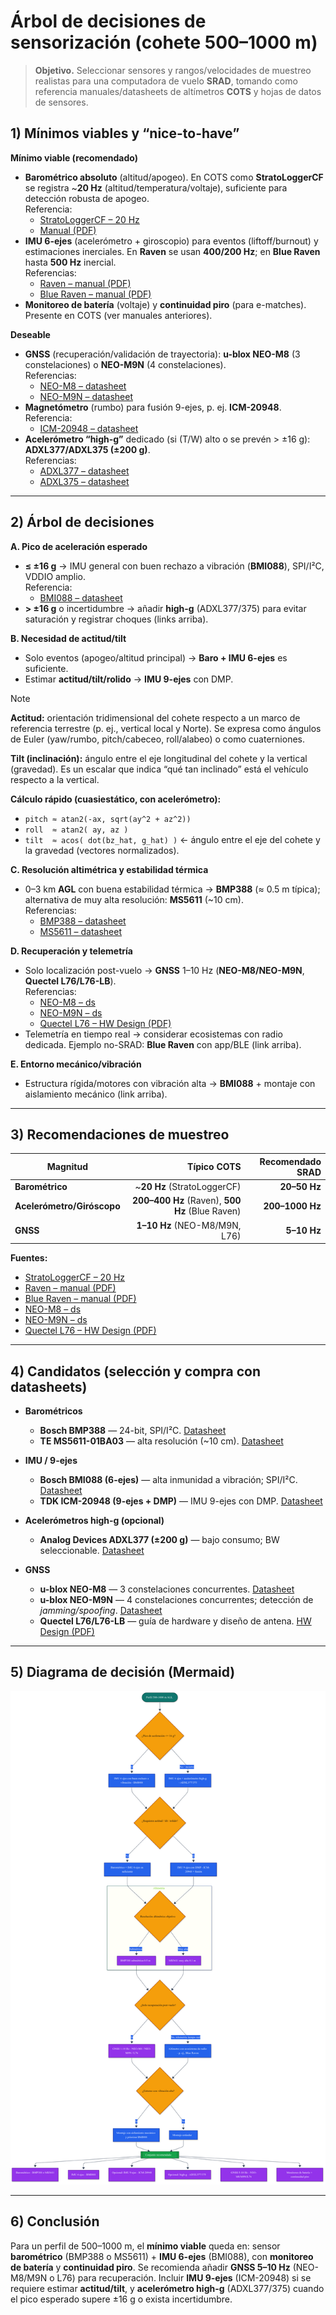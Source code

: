 # Árbol de decisiones de sensorización (cohete 500–1000 m)

> **Objetivo.** Seleccionar sensores y rangos/velocidades de muestreo realistas para una computadora de vuelo **SRAD**, tomando como referencia manuales/datasheets de altímetros **COTS** y hojas de datos de sensores.

## 1) Mínimos viables y “nice-to-have”

**Mínimo viable (recomendado)**
- **Barométrico absoluto** (altitud/apogeo). En COTS como **StratoLoggerCF** se registra ~**20 Hz** (altitud/temperatura/voltaje), suficiente para detección robusta de apogeo.  
  Referencia:
    - [StratoLoggerCF – 20 Hz](http://www.perfectflite.com/SLCF.html)
    - [Manual (PDF)](http://www.perfectflite.com/Downloads/StratoLoggerCF%20manual.pdf)
- **IMU 6-ejes** (acelerómetro + giroscopio) para eventos (liftoff/burnout) y estimaciones inerciales. En **Raven** se usan **400/200 Hz**; en **Blue Raven** hasta **500 Hz** inercial.  
  Referencias: 
  - [Raven – manual (PDF)](https://www.featherweightaltimeters.com/uploads/1/0/9/5/109510427/raven_users_manual_2014may20.pdf)
  - [Blue Raven – manual (PDF)](https://www.apogeerockets.com/downloads/PDFs/09170-blue_raven_users_manual_september_15.pdf)
- **Monitoreo de batería** (voltaje) y **continuidad piro** (para e-matches). Presente en COTS (ver manuales anteriores).

**Deseable**
- **GNSS** (recuperación/validación de trayectoria): **u-blox NEO-M8** (3 constelaciones) o **NEO-M9N** (4 constelaciones).  
  Referencias: 
  - [NEO-M8 – datasheet](https://content.u-blox.com/sites/default/files/NEO-M8-FW3_DataSheet_UBX-15031086.pdf)
  - [NEO-M9N – datasheet](https://content.u-blox.com/sites/default/files/NEO-M9N-00B_DataSheet_UBX-19014285.pdf)
- **Magnetómetro** (rumbo) para fusión 9-ejes, p. ej. **ICM-20948**.  
  Referencia: 
  - [ICM-20948 – datasheet](https://invensense.tdk.com/wp-content/uploads/2016/06/DS-000189-ICM-20948-v1.3.pdf)
- **Acelerómetro “high-g”** dedicado (si \(T/W\) alto o se prevén > ±16 g): **ADXL377/ADXL375 (±200 g)**.  
  Referencias:
  - [ADXL377 – datasheet](https://www.analog.com/media/en/technical-documentation/data-sheets/ADXL377.pdf)
  - [ADXL375 – datasheet](https://www.analog.com/media/en/technical-documentation/data-sheets/ADXL375.pdf)

---

## 2) Árbol de decisiones

**A. Pico de aceleración esperado**
- **≤ ±16 g** → IMU general con buen rechazo a vibración (**BMI088**), SPI/I²C, VDDIO amplio.  
  Referencia: 
  - [BMI088 – datasheet](https://www.bosch-sensortec.com/media/boschsensortec/downloads/datasheets/bst-bmi088-ds001.pdf)
- **> ±16 g** o incertidumbre → añadir **high-g** (ADXL377/375) para evitar saturación y registrar choques (links arriba).

**B. Necesidad de actitud/tilt**
- Solo eventos (apogeo/altitud principal) → **Baro + IMU 6-ejes** es suficiente.  
- Estimar **actitud/tilt/rolido** → **IMU 9-ejes** con DMP.

> [!NOTE]
> **Actitud:** orientación tridimensional del cohete respecto a un marco de referencia terrestre (p. ej., vertical local y Norte). Se expresa como ángulos de Euler (yaw/rumbo, pitch/cabeceo, roll/alabeo) o como cuaterniones.
>
> **Tilt (inclinación):** ángulo entre el eje longitudinal del cohete y la vertical (gravedad). Es un escalar que indica “qué tan inclinado” está el vehículo respecto a la vertical.
>
> **Cálculo rápido (cuasiestático, con acelerómetro):**
> - `pitch ≈ atan2(-ax, sqrt(ay^2 + az^2))`
> - `roll  ≈ atan2( ay, az )`
> - `tilt  ≈ acos( dot(bz_hat, g_hat) )`  ← ángulo entre el eje del cohete y la gravedad (vectores normalizados).

**C. Resolución altimétrica y estabilidad térmica**
- 0–3 km **AGL** con buena estabilidad térmica → **BMP388** (≈ 0.5 m típica); alternativa de muy alta resolución: **MS5611** (~10 cm).  
  Referencias: 
  - [BMP388 – datasheet](https://www.bosch-sensortec.com/media/boschsensortec/downloads/datasheets/bst-bmp388-ds001.pdf)
  - [MS5611 – datasheet](https://www.te.com/commerce/DocumentDelivery/DDEController?Action=showdoc&DocId=Data+Sheet%7FMS5611-01BA03%7FB3%7Fpdf%7FEnglish%7FENG_DS_MS5611-01BA03_B3.pdf%7FCAT-BLPS0036)

**D. Recuperación y telemetría**
- Solo localización post-vuelo → **GNSS** 1–10 Hz (**NEO-M8/NEO-M9N**, **Quectel L76/L76-LB**).  
  Referencias: 
  - [NEO-M8 – ds](https://content.u-blox.com/sites/default/files/NEO-M8-FW3_DataSheet_UBX-15031086.pdf)
  - [NEO-M9N – ds](https://content.u-blox.com/sites/default/files/NEO-M9N-00B_DataSheet_UBX-19014285.pdf)
  - [Quectel L76 – HW Design (PDF)](https://forums.quectel.com/uploads/short-url/jZHd2ObxH4FndArQyE3pqu7ZZ7e.pdf)
- Telemetría en tiempo real → considerar ecosistemas con radio dedicada. Ejemplo no-SRAD: **Blue Raven** con app/BLE (link arriba).

**E. Entorno mecánico/vibración**
- Estructura rígida/motores con vibración alta → **BMI088** + montaje con aislamiento mecánico (link arriba).

---

## 3) Recomendaciones de muestreo

| Magnitud | Típico COTS | Recomendado SRAD |
|---|---:|---:|
| **Barométrico** | ~**20 Hz** (StratoLoggerCF) | **20–50 Hz** |
| **Acelerómetro/Giróscopo** | **200–400 Hz** (Raven), **500 Hz** (Blue Raven) | **200–1000 Hz** |
| **GNSS** | **1–10 Hz** (NEO-M8/M9N, L76) | **5–10 Hz** |

**Fuentes:** 
- [StratoLoggerCF – 20 Hz](http://www.perfectflite.com/SLCF.html)
- [Raven – manual (PDF)](https://www.featherweightaltimeters.com/uploads/1/0/9/5/109510427/raven_users_manual_2014may20.pdf)
- [Blue Raven – manual (PDF)](https://www.apogeerockets.com/downloads/PDFs/09170-blue_raven_users_manual_september_15.pdf)
- [NEO-M8 – ds](https://content.u-blox.com/sites/default/files/NEO-M8-FW3_DataSheet_UBX-15031086.pdf)
- [NEO-M9N – ds](https://content.u-blox.com/sites/default/files/NEO-M9N-00B_DataSheet_UBX-19014285.pdf)
- [Quectel L76 – HW Design (PDF)](https://forums.quectel.com/uploads/short-url/jZHd2ObxH4FndArQyE3pqu7ZZ7e.pdf)

---

## 4) Candidatos (selección y compra con datasheets)

- **Barométricos**  
    - **Bosch BMP388** — 24-bit, SPI/I²C. [Datasheet](https://www.bosch-sensortec.com/media/boschsensortec/downloads/datasheets/bst-bmp388-ds001.pdf)  
    - **TE MS5611-01BA03** — alta resolución (~10 cm). [Datasheet](https://www.te.com/commerce/DocumentDelivery/DDEController?Action=showdoc&DocId=Data+Sheet%7FMS5611-01BA03%7FB3%7Fpdf%7FEnglish%7FENG_DS_MS5611-01BA03_B3.pdf%7FCAT-BLPS0036)

- **IMU / 9-ejes**  
    - **Bosch BMI088 (6-ejes)** — alta inmunidad a vibración; SPI/I²C. [Datasheet](https://www.bosch-sensortec.com/media/boschsensortec/downloads/datasheets/bst-bmi088-ds001.pdf)  
    - **TDK ICM-20948 (9-ejes + DMP)** — IMU 9-ejes con DMP. [Datasheet](https://invensense.tdk.com/wp-content/uploads/2016/06/DS-000189-ICM-20948-v1.3.pdf)

- **Acelerómetros high-g (opcional)**  
    - **Analog Devices ADXL377 (±200 g)** — bajo consumo; BW seleccionable. [Datasheet](https://www.analog.com/media/en/technical-documentation/data-sheets/ADXL377.pdf)

- **GNSS**  
    - **u-blox NEO-M8** — 3 constelaciones concurrentes. [Datasheet](https://content.u-blox.com/sites/default/files/NEO-M8-FW3_DataSheet_UBX-15031086.pdf)  
    - **u-blox NEO-M9N** — 4 constelaciones concurrentes; detección de *jamming/spoofing*. [Datasheet](https://content.u-blox.com/sites/default/files/NEO-M9N-00B_DataSheet_UBX-19014285.pdf)  
    - **Quectel L76/L76-LB** — guía de hardware y diseño de antena. [HW Design (PDF)](https://forums.quectel.com/uploads/short-url/jZHd2ObxH4FndArQyE3pqu7ZZ7e.pdf)

---

## 5) Diagrama de decisión (Mermaid)

![Diagrama de decisión](../docs/img/diagrama.png)

---

## 6) Conclusión

Para un perfil de 500–1000 m, el **mínimo viable** queda en: sensor **barométrico** (BMP388 o MS5611) + **IMU 6-ejes** (BMI088), con **monitoreo de batería** y **continuidad piro**. Se recomienda añadir **GNSS 5–10 Hz** (NEO-M8/M9N o L76) para recuperación. Incluir **IMU 9-ejes** (ICM-20948) si se requiere estimar **actitud/tilt**, y **acelerómetro high-g** (ADXL377/375) cuando el pico esperado supere ±16 g o exista incertidumbre. 

